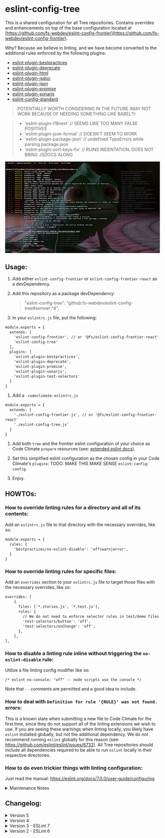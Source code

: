 # eslint-config-tree

This is a shared configuration for all Tree repositories. Contains overrides and enhancements on top of the base configuration located at [https://github.com/fs-webdev/eslint-config-frontier](https://github.com/fs-webdev/eslint-config-frontier).

Why? Because we believe in linting, and we have become converted to the additional rules enforced by the following plugins:

 - [eslint-plugin-bestpractices](https://github.com/skye2k2/eslint-plugin-bestpractices)
 - [eslint-plugin-deprecate](https://github.com/AlexMost/eslint-plugin-deprecate)
 - [eslint-plugin-html](https://github.com/BenoitZugmeyer/eslint-plugin-html)
 - [eslint-plugin-jsdoc](https://github.com/gajus/eslint-plugin-jsdoc)
 - [eslint-plugin-json](https://github.com/azeemba/eslint-plugin-json)
 - [eslint-plugin-promise](https://github.com/xjamundx/eslint-plugin-promise)
 - [eslint-plugin-sonarjs](https://github.com/SonarSource/eslint-plugin-sonarjs)
 - [eslint-config-standard](https://github.com/standard/eslint-config-standard)

> POTENTIALLY WORTH CONSIDERING IN THE FUTURE (MAY NOT WORK BECAUSE OF NEEDING SOMETHING LIKE BABEL?):

> - 'eslint-plugin-i18next' // SEEMS LIKE TOO MANY FALSE POSITIVES
> - 'eslint-plugin-json-format' // DOESN'T SEEM TO WORK
> - 'eslint-plugin-package-json' // undefined TypeErrors while parsing package.json
> - 'eslint-plugin-sort-keys-fix' // RUINS INDENTATION, DOES NOT BRING JSDOCS ALONG

![alt text](demo/example-eslint-results.png "Example linting infractions for things the Tree team cares about")

## Usage:

 1. Add either `eslint-config-frontier` or `eslint-config-frontier-react` as a devDependency.

 1. Add this repository as a package devDependency:

    > "eslint-config-tree": "github:fs-webdev/eslint-config-tree#semver:^4",

 1. In your `eslintrc.js` file, put the following:
<pre><code>module.exports = {
  extends: [
    'eslint-config-frontier', // or '@fs/eslint-config-frontier-react'
    'eslint-config-tree'
  ],
  plugins: [
    'eslint-plugin-bestpractices',
    'eslint-plugin-deprecate',
    'eslint-plugin-promise',
    'eslint-plugin-sonarjs',
    'eslint-plugin-test-selectors'
  ]
}</code></pre>

 1. Add a `.codeclimate.eslintrc.js`
 <pre><code>module.exports = {
  extends: [
    './eslint-config-frontier.js', // or '@fs/eslint-config-frontier-react'
    './eslint-config-tree.js'
  ]
}</code></pre>

 1. Add both `tree` and the frontier eslint configuration of your choice as Code Climate `prepare` resources (see: [extended eslint docs](https://www.familysearch.org/frontier/legacy/ui-components/eslint-config-frontier/)).

 1. Set this simplified eslint configuration as the chosen config in your Code Climate's `plugins`: TODO: MAKE THIS MAKE SENSE `eslint`: `config`: `config`.

 1. Enjoy.

## HOWTOs:

### How to override linting rules for a directory and all of its contents:

Add an `eslintrc.js` file to that directory with the necessary overrides, like so:

```
module.exports = {
  rules: {
    'bestpractices/no-eslint-disable': 'off|warn|error',
  }
}
```

### How to override linting rules for specific files:

Add an `overrides` section to your `eslintrc.js` file to target those files with the necessary overrides, like so:

```
overrides: [
	{
	  files: ['*.stories.js', '*.test.js'],
	  rules: {
		// We do not need to enforce selector rules in test/demo files
	    'test-selectors/button': 'off',
	    'test-selectors/onChange': 'off',
	  },
	},
],
```

### How to disable a linting rule inline without triggering the `no-eslint-disable` rule:

Utilize a file linting config modifier like so:

```
/* eslint no-console: "off" -- node scripts use the console */

```

Note that `--` comments are permitted and a good idea to include.

<!--
DOES NOT CURRENTLY WORK, AND bestpractices/no-eslint-disable SHOULD PROBABLY BE MODIFIED TO TAKE THIS INTO ACCOUNT.
Or disable BOTH the desired rule and the no-eslint-disable rule:

```
// eslint-disable-next-line bestpractices/no-eslint-disable, no-console
```
-->

### How to deal with `Definition for rule '{RULE}' was not found.` errors:

This is a known state when submitting a new file to Code Climate for the first time, since they do not support all of the linting extensions we wish to use. If you are seeing these warnings when linting locally, you likely have `eslint` installed globally, but not the additional dependency. We do not recommend running `eslint` globally for this reason (see: https://github.com/eslint/eslint/issues/6732). All Tree repositories should include all dependencies required to be able to run `eslint` locally in their respective directories.

### How to do even trickier things with linting configuration:

Just read the manual: https://eslint.org/docs/7.0.0/user-guide/configuring

<details>
<summary>Maintenance Notes</summary>

## Testing/Updating:

Occasionally, there may be an update which breaks a rule in particular or linting in general. To this end, when running `npm test`, we output the current linting results to a text file, clean it up a little, and employ ava to run a snapshot comparison unit test to determine if our linting output has changed from the previous run.

If there has been a change (say you added a new rule, or there is a new valid violation triggered), you can update the snapshot via `npm run test:update`.

## Notes

- As noted in the `Testing/Updating` section, the only validation we do is to run linting against a file with a set of known failures. So we make sure to run `npm test` via a pre-push hook, and releases are automatically performed by a GitHub webhook.
- Because this is a public repository, there are complications in adding references to private services and communications channels, so there is no Travis CI build and no Code Climate integration.
- Coverage reporting ends up reporting on `lint-output.js`, instead of `index.js`, which is unhelpful, and so is also not used, for now.

</details>

## Changelog:

<details>
<summary>Version 5 </summary>

- Update all linting subdependencies.
- Add new rules.
- Set more reasonable defaults for some rules.
- Add best practices and examples for managing linting in varying projects.

</details>

<details>
<summary>Version 4 </summary>

- `eslint-plugin-no-only-tests` & `eslint-plugin-no-skip-tests` are redundant to to newly-implemented `jest/no-focused-tests` & `jest/no-disabled-tests` and have been removed.

</details>

<details>
<summary>Version 3 - ESLint 7</summary>

- ESLint and dependencies updated to version 7.

</details>

<details>
<summary>Version 2 - ESLint 6</summary>

- ESLint and dependencies based on version 6.

</details>
